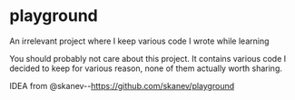 # playground
An irrelevant project where I keep various code I wrote while learning


You should probably not care about this project. It contains various code I decided to keep for various reason, none of them actually worth sharing.


IDEA from @skanev--https://github.com/skanev/playground
